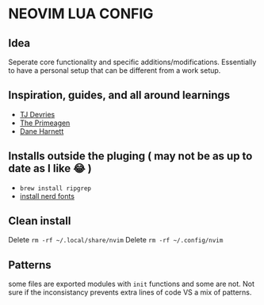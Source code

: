 # NEOVIM LUA CONFIG

## Idea
Seperate core functionality and specific additions/modifications. Essentially to have a personal setup that can be different from a work setup.

## Inspiration, guides, and all around learnings
- [TJ Devries](https://github.com/tjdevries)
- [The Primeagen](https://github.com/ThePrimeagen)
- [Dane Harnett](https://github.com/dane-harnett)


## Installs outside the pluging ( may not be as up to date as I like :joy: )
- `brew install ripgrep`
-  [install nerd fonts](https://gist.github.com/davidteren/898f2dcccd42d9f8680ec69a3a5d350e)

## Clean install
Delete `rm -rf ~/.local/share/nvim`
Delete `rm -rf ~/.config/nvim`

## Patterns
some files are exported modules with `init` functions and some are not.
Not sure if the inconsistancy prevents extra lines of code VS a mix of patterns.
